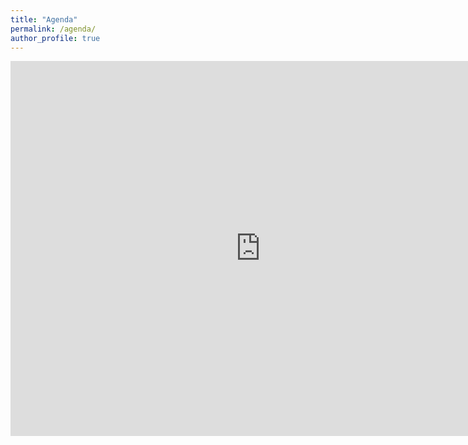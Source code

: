 ```yaml
---
title: "Agenda"
permalink: /agenda/
author_profile: true
---
```


<html>
<iframe src="https://www.google.com/calendar/embed?showTitle=0&amp;showPrint=0&amp;showCalendars=0&amp;showTz=0&amp;mode=WEEK&amp;height=600&amp;wkst=2&amp;bgcolor=%23FFFFFF&amp;src=fuasrec79vdf65boonfmo9cn5k%40group.calendar.google.com&amp;color=%23182C57&amp;src=sebastien.mosser%40gmail.com&amp;color=%2328754E&amp;src=11p4buc3ob7aj2b007t3vo6fl61pv0mo%40import.calendar.google.com&amp;color=%23711616&amp;ctz=Europe%2FParis" style=" border-width:0 " width="800" height="600" frameborder="0" scrolling="no"></iframe>
</html>
